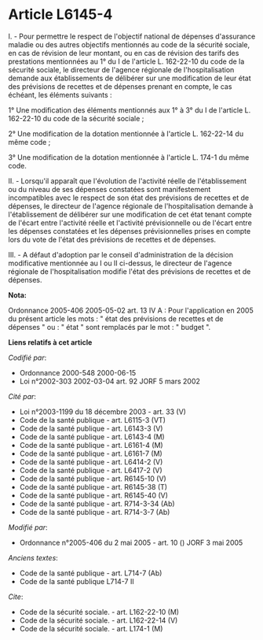 # Article L6145-4

I. - Pour permettre le respect de l'objectif national de dépenses d'assurance maladie ou des autres objectifs mentionnés au
code de la sécurité sociale, en cas de révision de leur montant, ou en cas de révision des tarifs des prestations mentionnées
au 1° du I de l'article L. 162-22-10 du code de la sécurité sociale, le directeur de l'agence régionale de l'hospitalisation
demande aux établissements de délibérer sur une modification de leur état des prévisions de recettes et de dépenses prenant
en compte, le cas échéant, les éléments suivants :

1° Une modification des éléments mentionnés aux 1° à 3° du I de l'article L. 162-22-10 du code de la sécurité sociale ;

2° Une modification de la dotation mentionnée à l'article L. 162-22-14 du même code ;

3° Une modification de la dotation mentionnée à l'article L. 174-1 du même code.

II. - Lorsqu'il apparaît que l'évolution de l'activité réelle de l'établissement ou du niveau de ses dépenses constatées sont
manifestement incompatibles avec le respect de son état des prévisions de recettes et de dépenses, le directeur de l'agence
régionale de l'hospitalisation demande à l'établissement de délibérer sur une modification de cet état tenant compte de
l'écart entre l'activité réelle et l'activité prévisionnelle ou de l'écart entre les dépenses constatées et les dépenses
prévisionnelles prises en compte lors du vote de l'état des prévisions de recettes et de dépenses.

III. - A défaut d'adoption par le conseil d'administration de la décision modificative mentionnée au I ou II ci-dessus, le
directeur de l'agence régionale de l'hospitalisation modifie l'état des prévisions de recettes et de dépenses.

**Nota:**

Ordonnance 2005-406 2005-05-02 art. 13 IV A : Pour l'application en 2005 du présent article les mots : " état des prévisions
de recettes et de dépenses " ou : " état " sont remplacés par le mot : " budget ".

**Liens relatifs à cet article**

_Codifié par_:

  - Ordonnance 2000-548 2000-06-15
  - Loi n°2002-303 2002-03-04 art. 92 JORF 5 mars 2002

_Cité par_:

  - Loi n°2003-1199 du 18 décembre 2003 - art. 33 (V)
  - Code de la santé publique - art. L6115-3 (VT)
  - Code de la santé publique - art. L6143-3 (V)
  - Code de la santé publique - art. L6143-4 (M)
  - Code de la santé publique - art. L6161-4 (M)
  - Code de la santé publique - art. L6161-7 (M)
  - Code de la santé publique - art. L6414-2 (V)
  - Code de la santé publique - art. L6417-2 (V)
  - Code de la santé publique - art. R6145-10 (V)
  - Code de la santé publique - art. R6145-38 (T)
  - Code de la santé publique - art. R6145-40 (V)
  - Code de la santé publique - art. R714-3-34 (Ab)
  - Code de la santé publique - art. R714-3-7 (Ab)

_Modifié par_:

  - Ordonnance n°2005-406 du 2 mai 2005 - art. 10 () JORF 3 mai 2005

_Anciens textes_:

  - Code de la santé publique - art. L714-7 (Ab)
  - Code de la santé publique L714-7 II

_Cite_:

  - Code de la sécurité sociale. - art. L162-22-10 (M)
  - Code de la sécurité sociale. - art. L162-22-14 (V)
  - Code de la sécurité sociale. - art. L174-1 (M)

